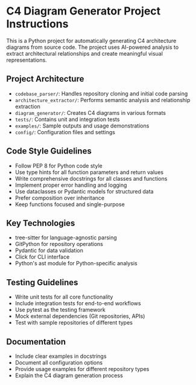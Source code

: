 <!-- Use this file to provide workspace-specific custom instructions to Copilot. For more details, visit https://code.visualstudio.com/docs/copilot/copilot-customization#_use-a-githubcopilotinstructionsmd-file -->

# C4 Diagram Generator Project Instructions

This is a Python project for automatically generating C4 architecture diagrams from source code. The project uses AI-powered analysis to extract architectural relationships and create meaningful visual representations.

## Project Architecture

- `codebase_parser/`: Handles repository cloning and initial code parsing
- `architecture_extractor/`: Performs semantic analysis and relationship extraction
- `diagram_generator/`: Creates C4 diagrams in various formats
- `tests/`: Contains unit and integration tests
- `examples/`: Sample outputs and usage demonstrations
- `config/`: Configuration files and settings

## Code Style Guidelines

- Follow PEP 8 for Python code style
- Use type hints for all function parameters and return values
- Write comprehensive docstrings for all classes and functions
- Implement proper error handling and logging
- Use dataclasses or Pydantic models for structured data
- Prefer composition over inheritance
- Keep functions focused and single-purpose

## Key Technologies

- tree-sitter for language-agnostic parsing
- GitPython for repository operations
- Pydantic for data validation
- Click for CLI interface
- Python's ast module for Python-specific analysis

## Testing Guidelines

- Write unit tests for all core functionality
- Include integration tests for end-to-end workflows
- Use pytest as the testing framework
- Mock external dependencies (Git repositories, APIs)
- Test with sample repositories of different types

## Documentation

- Include clear examples in docstrings
- Document all configuration options
- Provide usage examples for different repository types
- Explain the C4 diagram generation process

